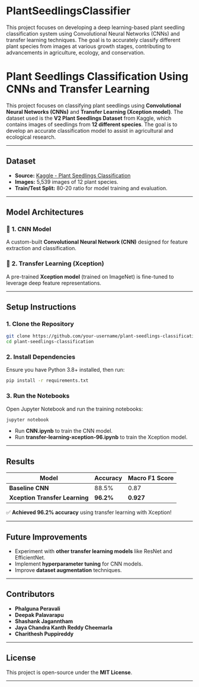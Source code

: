 ﻿# PlantSeedlingsClassifier
This project focuses on developing a deep learning-based plant seedling classification system using Convolutional Neural Networks (CNNs) and transfer learning techniques. The goal is to accurately classify different plant species from images at various growth stages, contributing to advancements in agriculture, ecology, and conservation.


# **Plant Seedlings Classification Using CNNs and Transfer Learning**

This project focuses on classifying plant seedlings using **Convolutional Neural Networks (CNNs)** and **Transfer Learning (Xception model)**. The dataset used is the **V2 Plant Seedlings Dataset** from Kaggle, which contains images of seedlings from **12 different species**. The goal is to develop an accurate classification model to assist in agricultural and ecological research.

---

## **Dataset**
- **Source:** [Kaggle - Plant Seedlings Classification](https://www.kaggle.com/competitions/plant-seedlings-classification)
- **Images:** 5,539 images of 12 plant species.
- **Train/Test Split:** 80-20 ratio for model training and evaluation.

---

## **Model Architectures**
### 🌱 **1. CNN Model**
A custom-built **Convolutional Neural Network (CNN)** designed for feature extraction and classification.

### 🚀 **2. Transfer Learning (Xception)**
A pre-trained **Xception model** (trained on ImageNet) is fine-tuned to leverage deep feature representations.

---

## **Setup Instructions**
### **1. Clone the Repository**
```bash
git clone https://github.com/your-username/plant-seedlings-classification.git
cd plant-seedlings-classification
```

### **2. Install Dependencies**
Ensure you have Python 3.8+ installed, then run:
```bash
pip install -r requirements.txt
```

### **3. Run the Notebooks**
Open Jupyter Notebook and run the training notebooks:
```bash
jupyter notebook
```
- Run **CNN.ipynb** to train the CNN model.
- Run **transfer-learning-xception-96.ipynb** to train the Xception model.

---

## **Results**
| Model                     | Accuracy | Macro F1 Score |
|---------------------------|---------|---------------|
| **Baseline CNN**          | 88.5%   | 0.87          |
| **Xception Transfer Learning** | **96.2%** | **0.927** |

✅ **Achieved 96.2% accuracy** using transfer learning with Xception!

---

## **Future Improvements**
- Experiment with **other transfer learning models** like ResNet and EfficientNet.
- Implement **hyperparameter tuning** for CNN models.
- Improve **dataset augmentation** techniques.

---

## **Contributors**
- **Phalguna Peravali**
- **Deepak Palavarapu**
- **Shashank Jaganntham**
- **Jaya Chandra Kanth Reddy Cheemarla**
- **Charithesh Puppireddy**

---

## **License**
This project is open-source under the **MIT License**.

---
